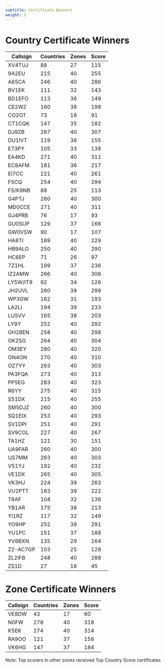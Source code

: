 ```yaml
---
subtitle: Certificate Winners
weight: 2
---
```


# Country Certificate Winners

| Callsign | Countries | Zones | Score |
|----------|-----------|-------|-------|
| XV4TUJ | 88 | 27 | 115 |  |
| 9A2EU | 215 | 40 | 255 |  |
| A65CA | 246 | 40 | 286 |  |
| BV1EK | 111 | 32 | 143 |  |
| BD1EFO | 113 | 36 | 149 |  |
| CE2WZ | 160 | 38 | 198 |  |
| CO2OT | 73 | 18 | 91 |  |
| CT1CQK | 147 | 35 | 182 |  |
| DJ9ZB | 267 | 40 | 307 |  |
| DU1IVT | 119 | 36 | 155 |  |
| E73PY | 105 | 33 | 138 |  |
| EA4KD | 271 | 40 | 311 |  |
| EC8AFM | 181 | 36 | 217 |  |
| EI7CC | 221 | 40 | 261 |  |
| F5CQ | 254 | 40 | 294 |  |
| FS/K9NB | 88 | 25 | 113 |  |
| G4PTJ | 260 | 40 | 300 |  |
| MD0CCE | 271 | 40 | 311 |  |
| GJ4PRB | 76 | 17 | 93 |  |
| GU0SUP | 129 | 37 | 166 |  |
| GW0VSW | 90 | 17 | 107 |  |
| HA8TI | 189 | 40 | 229 |  |
| HB9ALO | 250 | 40 | 290 |  |
| HC6EP | 71 | 26 | 97 |  |
| 7Z1HL | 199 | 37 | 236 |  |
| IZ2AMW | 266 | 40 | 306 |  |
| LY5W/IT9 | 92 | 34 | 126 |  |
| JH2UVL | 260 | 39 | 299 |  |
| WP3GW | 162 | 31 | 193 |  |
| LA2LI | 194 | 39 | 233 |  |
| LU5VV | 165 | 38 | 203 |  |
| LY9Y | 252 | 40 | 292 |  |
| OH2BEN | 258 | 40 | 298 |  |
| OK2SG | 264 | 40 | 304 |  |
| OM3EY | 280 | 40 | 320 |  |
| ON4ON | 270 | 40 | 310 |  |
| OZ7YY | 263 | 40 | 303 |  |
| PA3FQA | 273 | 40 | 313 |  |
| PP5EG | 283 | 40 | 323 |  |
| R6YY | 275 | 40 | 315 |  |
| S51DX | 215 | 40 | 255 |  |
| SM5DJZ | 260 | 40 | 300 |  |
| SQ1EIX | 253 | 40 | 293 |  |
| SV1DPI | 251 | 40 | 291 |  |
| SV9COL | 227 | 40 | 267 |  |
| TA1HZ | 121 | 30 | 151 |  |
| UA9FAR | 260 | 40 | 300 |  |
| US7MM | 263 | 40 | 303 |  |
| V51YJ | 192 | 40 | 232 |  |
| VE1DX | 265 | 40 | 305 |  |
| VK3HJ | 224 | 39 | 263 |  |
| VU2PTT | 183 | 39 | 222 |  |
| T6AF | 104 | 32 | 136 |  |
| YB1AR | 175 | 38 | 213 |  |
| YI1RZ | 117 | 32 | 149 |  |
| YO9HP | 252 | 39 | 291 |  |
| YU1PC | 151 | 37 | 188 |  |
| YV6BXN | 135 | 29 | 164 |  |
| Z2-AC7GP | 103 | 25 | 128 |  |
| ZL2IFB | 248 | 40 | 288 |  |
| ZS1D | 27 | 18 | 45 |  |

# Zone Certificate Winners

| Callsign | Countries | Zones | Score |
|----------|-----------|-------|-------|
| VE8DW | 43 | 17 | 60 |
| N0FW | 278 | 40 | 318 |
| K5EK | 274 | 40 | 314 |
| RA9OO | 121 | 37 | 158 |
| VK6HG | 147 | 37 | 184 |

Note: Top scorers in other zones received Top Country Score certificates

